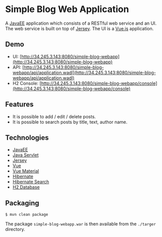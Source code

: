 # Simple Blog Web Application

A [JavaEE](http://www.oracle.com/technetwork/java/javaee/overview/index.html) application 
which consists of a RESTful web service and an UI. The web service is built on top of 
[Jersey](https://jersey.github.io/). The UI is a [Vue.js](https://vuejs.org/) application.

## Demo
- UI: [http://34.245.3.143:8080/simple-blog-webapp](http://34.245.3.143:8080/simple-blog-webapp)
- API: [http://34.245.3.143:8080/simple-blog-webapp/api/application.wadl](http://34.245.3.143:8080/simple-blog-webapp/api/application.wadl)
- H2 Console: [http://34.245.3.143:8080/simple-blog-webapp/console](http://34.245.3.143:8080/simple-blog-webapp/console)

## Features
- It is possible to add / edit / delete posts.
- It is possible to search posts by title, text, author name.

## Technologies
- [JavaEE](http://www.oracle.com/technetwork/java/javaee/overview/index.html)
- [Java Servlet](https://docs.oracle.com/javaee/7/tutorial/servlets.htm)
- [Jersey](https://jersey.github.io/)
- [Vue](https://vuejs.org/)
- [Vue Material](https://vuematerial.io/)
- [Hibernate](http://hibernate.org/)
- [Hibernate Search](http://hibernate.org/search/)
- [H2 Database](http://www.h2database.com/html/main.html)

## Packaging
```
$ mvn clean package
```
The package `simple-blog-webapp.war` is then available from the `./targer` directory.
